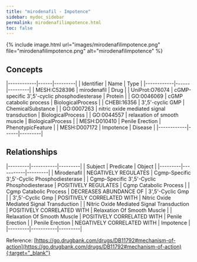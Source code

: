 ```yaml
---
title: "mirodenafil - Impotence"
sidebar: mydoc_sidebar
permalink: mirodenafilimpotence.html
toc: false 
---
```


{% include image.html url="images/mirodenafilimpotence.png" file="mirodenafilimpotence.png" alt="mirodenafilimpotence" %}

## Concepts

|------------|------|---------|
| Identifier | Name | Type    |
|------------|------|---------|
| MESH:C528396 | mirodenafil | Drug |
| UniProt:O76074 | cGMP-specific 3',5'-cyclic phosphodiesterase | Protein |
| GO:0046069 | cGMP catabolic process | BiologicalProcess |
| CHEBI:16356 | 3',5'-cyclic GMP | ChemicalSubstance |
| GO:0007263 | nitric oxide mediated signal transduction | BiologicalProcess |
| GO:0044557 | relaxation of smooth muscle | BiologicalProcess |
| MESH:D010410 | Penile Erection | PhenotypicFeature |
| MESH:D007172 | Impotence | Disease |
|------------|------|---------|

## Relationships

|---------|-----------|---------|
| Subject | Predicate | Object  |
|---------|-----------|---------|
| Mirodenafil | NEGATIVELY REGULATES | Cgmp-Specific 3',5'-Cyclic Phosphodiesterase |
| Cgmp-Specific 3',5'-Cyclic Phosphodiesterase | POSITIVELY REGULATES | Cgmp Catabolic Process |
| Cgmp Catabolic Process | DECREASES ABUNDANCE OF | 3',5'-Cyclic Gmp |
| 3',5'-Cyclic Gmp | POSITIVELY CORRELATED WITH | Nitric Oxide Mediated Signal Transduction |
| Nitric Oxide Mediated Signal Transduction | POSITIVELY CORRELATED WITH | Relaxation Of Smooth Muscle |
| Relaxation Of Smooth Muscle | POSITIVELY CORRELATED WITH | Penile Erection |
| Penile Erection | NEGATIVELY CORRELATED WITH | Impotence |
|---------|-----------|---------|

Reference: [https://go.drugbank.com/drugs/DB11792#mechanism-of-action](https://go.drugbank.com/drugs/DB11792#mechanism-of-action){:target="_blank"}